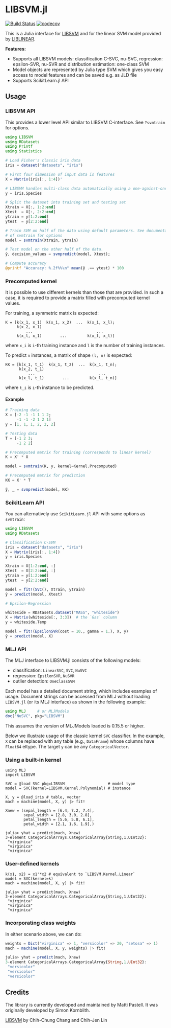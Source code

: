 # LIBSVM.jl

[![Build Status](https://github.com/JuliaML/LIBSVM.jl/workflows/CI/badge.svg?branch=master)](https://github.com/JuliaML/LIBSVM.jl/actions?query=workflow%3ACI)
[![codecov](https://codecov.io/gh/JuliaML/LIBSVM.jl/branch/master/graph/badge.svg?token=bGwzyTtNPn)](https://codecov.io/gh/JuliaML/LIBSVM.jl)

This is a Julia interface for
[LIBSVM](http://www.csie.ntu.edu.tw/~cjlin/libsvm/) and for the linear
SVM model provided by
[LIBLINEAR](https://www.csie.ntu.edu.tw/~cjlin/liblinear/).

**Features:**
* Supports all LIBSVM models: classification C-SVC, nu-SVC, regression: epsilon-SVR, nu-SVR
    and distribution estimation: one-class SVM
* Model objects are represented by Julia type SVM which gives you easy
  access to model features and can be saved e.g. as JLD file
* Supports ScikitLearn.jl API

## Usage

### LIBSVM API

This provides a lower level API similar to LIBSVM C-interface. See `?svmtrain`
for options.

```julia
using LIBSVM
using RDatasets
using Printf
using Statistics

# Load Fisher's classic iris data
iris = dataset("datasets", "iris")

# First four dimension of input data is features
X = Matrix(iris[:, 1:4])'

# LIBSVM handles multi-class data automatically using a one-against-one strategy
y = iris.Species

# Split the dataset into training set and testing set
Xtrain = X[:, 1:2:end]
Xtest  = X[:, 2:2:end]
ytrain = y[1:2:end]
ytest  = y[2:2:end]

# Train SVM on half of the data using default parameters. See documentation
# of svmtrain for options
model = svmtrain(Xtrain, ytrain)

# Test model on the other half of the data.
ŷ, decision_values = svmpredict(model, Xtest);

# Compute accuracy
@printf "Accuracy: %.2f%%\n" mean(ŷ .== ytest) * 100
```

### Precomputed kernel

It is possible to use different kernels than those that are provided. In such a
case, it is required to provide a matrix filled with precomputed kernel values.

For training, a symmetric matrix is expected:
```
K = [k(x_1, x_1)  k(x_1, x_2)  ...  k(x_1, x_l);
     k(x_2, x_1)
         ...                            ...
     k(x_l, x_1)        ...         k(x_l, x_l)]
```
where `x_i` is `i`-th training instance and `l` is the number of training
instances.

To predict `n` instances, a matrix of shape `(l, n)` is expected:
```
KK = [k(x_1, t_1)  k(x_1, t_2)  ...  k(x_1, t_n);
      k(x_2, t_1)
          ...                            ...
      k(x_l, t_1)        ...         k(x_l, t_n)]
```
where `t_i` is `i`-th instance to be predicted.

#### Example

```julia
# Training data
X = [-2 -1 -1 1 1 2;
     -1 -1 -2 1 2 1]
y = [1, 1, 1, 2, 2, 2]

# Testing data
T = [-1 2 3;
     -1 2 2]

# Precomputed matrix for training (corresponds to linear kernel)
K = X' * X

model = svmtrain(K, y, kernel=Kernel.Precomputed)

# Precomputed matrix for prediction
KK = X' * T

ỹ, _ = svmpredict(model, KK)
```

### ScikitLearn API

You can alternatively use `ScikitLearn.jl` API with same options as `svmtrain`:

```julia
using LIBSVM
using RDatasets

# Classification C-SVM
iris = dataset("datasets", "iris")
X = Matrix(iris[:, 1:4])
y = iris.Species

Xtrain = X[1:2:end, :]
Xtest  = X[2:2:end, :]
ytrain = y[1:2:end]
ytest  = y[2:2:end]

model = fit!(SVC(), Xtrain, ytrain)
ŷ = predict(model, Xtest)
```

```julia
# Epsilon-Regression

whiteside = RDatasets.dataset("MASS", "whiteside")
X = Matrix(whiteside[:, 3:3])  # the `Gas` column
y = whiteside.Temp

model = fit!(EpsilonSVR(cost = 10., gamma = 1.), X, y)
ŷ = predict(model, X)
```

### MLJ API

The MLJ interface to LIBSVM.jl consists of the following models:

- classification: `LinearSVC`, `SVC`, `NuSVC` 
- regression: `EpsilonSVR`, `NuSVR`
- outlier detection: `OneClassSVM`

Each model has a detailed document string, which includes examples of
usage. Document strings can be accessed from MLJ without loading
`LIBSVM.jl` (or its MLJ interface) as shown in the following example:

```julia
using MLJ     # or MLJModels 
doc("NuSVC", pkg="LIBSVM")
```

This assumes the version of MLJModels loaded is 0.15.5 or higher.

Below we illustrate usage of the classic kernel `SVC` classifier. In
the example, `X` can be replaced with any table (e.g., `DataFrame`)
whose columns have `Float64` eltype. The target `y` can be any
`CategoricalVector`.

### Using a built-in kernel

```
using MLJ
import LIBSVM

SVC = @load SVC pkg=LIBSVM                   # model type
model = SVC(kernel=LIBSVM.Kernel.Polynomial) # instance

X, y = @load_iris # table, vector
mach = machine(model, X, y) |> fit!

Xnew = (sepal_length = [6.4, 7.2, 7.4],
        sepal_width = [2.8, 3.0, 2.8],
        petal_length = [5.6, 5.8, 6.1],
        petal_width = [2.1, 1.6, 1.9],)

julia> yhat = predict(mach, Xnew)
3-element CategoricalArrays.CategoricalArray{String,1,UInt32}:
 "virginica"
 "virginica"
 "virginica"
```

### User-defined kernels

```
k(x1, x2) = x1'*x2 # equivalent to `LIBSVM.Kernel.Linear`
model = SVC(kernel=k)
mach = machine(model, X, y) |> fit!

julia> yhat = predict(mach, Xnew)
3-element CategoricalArrays.CategoricalArray{String,1,UInt32}:
 "virginica"
 "virginica"
 "virginica"
```

### Incorporating class weights

In either scenario above, we can do:

```julia
weights = Dict("virginica" => 1, "versicolor" => 20, "setosa" => 1)
mach = machine(model, X, y, weights) |> fit!

julia> yhat = predict(mach, Xnew)
3-element CategoricalArrays.CategoricalArray{String,1,UInt32}:
 "versicolor"
 "versicolor"
 "versicolor"
```


## Credits

The library is currently developed and maintained by Matti Pastell. It was originally
developed by Simon Kornblith.

[LIBSVM](http://www.csie.ntu.edu.tw/~cjlin/libsvm/) by Chih-Chung Chang and Chih-Jen Lin
